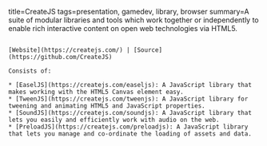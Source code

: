 title=CreateJS
tags=presentation, gamedev, library, browser
summary=A suite of modular libraries and tools which work together or independently to enable rich interactive content on open web technologies via HTML5.
~~~~~~

[Website](https://createjs.com/) | [Source](https://github.com/CreateJS)

Consists of:

* [EaselJS](https://createjs.com/easeljs): A JavaScript library that makes working with the HTML5 Canvas element easy.
* [TweenJS](https://createjs.com/tweenjs): A JavaScript library for tweening and animating HTML5 and JavaScript properties.
* [SoundJS](https://createjs.com/soundjs): A JavaScript library that lets you easily and efficiently work with audio on the web.
* [PreloadJS](https://createjs.com/preloadjs): A JavaScript library that lets you manage and co-ordinate the loading of assets and data.

